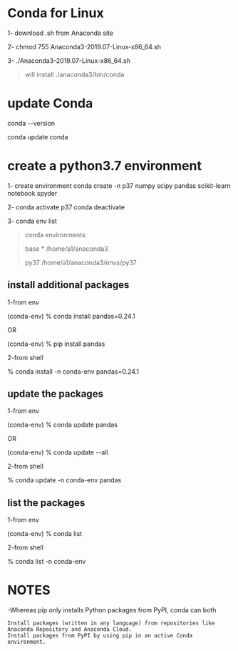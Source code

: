 # Conda for Linux 

1- download .sh from Anaconda site

2-
chmod 755 Anaconda3-2019.07-Linux-x86_64.sh

3-
./Anaconda3-2019.07-Linux-x86_64.sh
>will install ./anaconda3/bin/conda

# update Conda

conda --version

conda update conda



# create a python3.7 environment

1- create environment
conda create -n p37 numpy scipy pandas scikit-learn notebook spyder

2-
conda activate p37
conda deactivate

3-
conda env list
>conda environments:

>base                  *  /home/a1/anaconda3

>py37                     /home/a1/anaconda3/envs/py37


## install additional packages

1-from env

(conda-env) % conda install pandas=0.24.1

OR

(conda-env) % pip install pandas

2-from shell

% conda install -n conda-env pandas=0.24.1 



## update the packages

1-from env

(conda-env) % conda update pandas

OR

(conda-env) % conda update --all

2-from shell

% conda update -n conda-env pandas



## list the packages 

1-from env

(conda-env) % conda list

2-from shell

% conda list -n conda-env



# NOTES

-Whereas pip only installs Python packages from PyPI, conda can both

    Install packages (written in any language) from repositories like Anaconda Repository and Anaconda Cloud.
    Install packages from PyPI by using pip in an active Conda environment.
